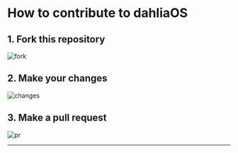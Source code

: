 # How to contribute to dahliaOS

## 1. Fork this repository

![fork](../img/contribution/fork.png)

## 2. Make your changes

![changes](../img/contribution/changes.png)

## 3. Make a pull request

![pr](../img/contribution/pr.png)

***